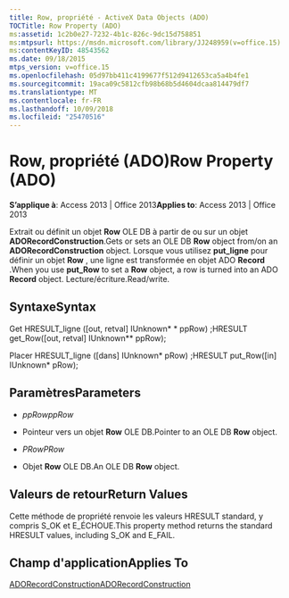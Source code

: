 ```yaml
---
title: Row, propriété - ActiveX Data Objects (ADO)
TOCTitle: Row Property (ADO)
ms:assetid: 1c2b0e27-7232-4b1c-826c-9dc15d758851
ms:mtpsurl: https://msdn.microsoft.com/library/JJ248959(v=office.15)
ms:contentKeyID: 48543562
ms.date: 09/18/2015
mtps_version: v=office.15
ms.openlocfilehash: 05d97bb411c4199677f512d9412653ca5a4b4fe1
ms.sourcegitcommit: 19aca09c5812cfb98b68b5d4604dcaa814479df7
ms.translationtype: MT
ms.contentlocale: fr-FR
ms.lasthandoff: 10/09/2018
ms.locfileid: "25470516"
---
```

# <a name="row-property-ado"></a><span data-ttu-id="909e1-102">Row, propriété (ADO)</span><span class="sxs-lookup"><span data-stu-id="909e1-102">Row Property (ADO)</span></span>


<span data-ttu-id="909e1-103">**S’applique à**: Access 2013 | Office 2013</span><span class="sxs-lookup"><span data-stu-id="909e1-103">**Applies to**: Access 2013 | Office 2013</span></span>



<span data-ttu-id="909e1-104">Extrait ou définit un objet **Row** OLE DB à partir de ou sur un objet **ADORecordConstruction**.</span><span class="sxs-lookup"><span data-stu-id="909e1-104">Gets or sets an OLE DB **Row** object from/on an **ADORecordConstruction** object.</span></span> <span data-ttu-id="909e1-105">Lorsque vous utilisez **put\_ligne** pour définir un objet **Row** , une ligne est transformée en objet ADO **Record** .</span><span class="sxs-lookup"><span data-stu-id="909e1-105">When you use **put\_Row** to set a **Row** object, a row is turned into an ADO **Record** object.</span></span> <span data-ttu-id="909e1-106">Lecture/écriture.</span><span class="sxs-lookup"><span data-stu-id="909e1-106">Read/write.</span></span>

## <a name="syntax"></a><span data-ttu-id="909e1-107">Syntaxe</span><span class="sxs-lookup"><span data-stu-id="909e1-107">Syntax</span></span>

<span data-ttu-id="909e1-108">Get HRESULT\_ligne (\[out, retval\] IUnknown\* \* ppRow) ;</span><span class="sxs-lookup"><span data-stu-id="909e1-108">HRESULT get\_Row(\[out, retval\] IUnknown\*\* ppRow);</span></span>

<span data-ttu-id="909e1-109">Placer HRESULT\_ligne (\[dans\] IUnknown\* pRow) ;</span><span class="sxs-lookup"><span data-stu-id="909e1-109">HRESULT put\_Row(\[in\] IUnknown\* pRow);</span></span>

## <a name="parameters"></a><span data-ttu-id="909e1-110">Paramètres</span><span class="sxs-lookup"><span data-stu-id="909e1-110">Parameters</span></span>

  - <span data-ttu-id="909e1-111">*ppRow*</span><span class="sxs-lookup"><span data-stu-id="909e1-111">*ppRow*</span></span>

  - <span data-ttu-id="909e1-112">Pointeur vers un objet **Row** OLE DB.</span><span class="sxs-lookup"><span data-stu-id="909e1-112">Pointer to an OLE DB **Row** object.</span></span>

  - <span data-ttu-id="909e1-113">*PRow*</span><span class="sxs-lookup"><span data-stu-id="909e1-113">*PRow*</span></span>

  - <span data-ttu-id="909e1-114">Objet **Row** OLE DB.</span><span class="sxs-lookup"><span data-stu-id="909e1-114">An OLE DB **Row** object.</span></span>

## <a name="return-values"></a><span data-ttu-id="909e1-115">Valeurs de retour</span><span class="sxs-lookup"><span data-stu-id="909e1-115">Return Values</span></span>

<span data-ttu-id="909e1-116">Cette méthode de propriété renvoie les valeurs HRESULT standard, y compris S\_OK et E\_ÉCHOUE.</span><span class="sxs-lookup"><span data-stu-id="909e1-116">This property method returns the standard HRESULT values, including S\_OK and E\_FAIL.</span></span>

## <a name="applies-to"></a><span data-ttu-id="909e1-117">Champ d'application</span><span class="sxs-lookup"><span data-stu-id="909e1-117">Applies To</span></span>

[<span data-ttu-id="909e1-118">ADORecordConstruction</span><span class="sxs-lookup"><span data-stu-id="909e1-118">ADORecordConstruction</span></span>](adorecordconstruction-interface-ado.md)

